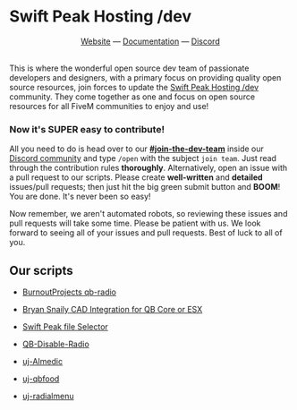 # Swift Peak Hosting /dev

<div align="center">
  <a href="https://swiftdev.swiftpeakhosting.co.uk" target="_blank">Website</a> —
  <a href="https://swift-peak-hosting-dev.gitbook.io/swift-peak-hosting-dev-docs" target="_blank">Documentation</a> —
  <a href="https://discord.com/24kRGtkeHq" target="_blank">Discord</a>
</div>

<br>

This is where the wonderful open source dev team of passionate developers and designers, with a primary focus on providing quality open source resources, join forces to update the [Swift Peak Hosting /dev](https://discord.com/24kRGtkeHq) community. They come together as one and focus on open source resources for all FiveM communities to enjoy and use!

### Now it's SUPER easy to contribute!
All you need to do is head over to our **[#join-the-dev-team](https://discord.com/channels/1188124299144466492/1213184008943566958)** inside our [Discord community](https://discord.com/24kRGtkeHq) and type `/open` with the subject `join team`. Just read through the contribution rules **thoroughly**. Alternatively, open an issue with a pull request to our scripts. Please create **well-written** and **detailed** issues/pull requests; then just hit the big green submit button and **BOOM**! You are done. It's never been so easy!

Now remember, we aren't automated robots, so reviewing these issues and pull requests will take some time. Please be patient with us. We look forward to seeing all of your issues and pull requests. Best of luck to all of you.

## Our scripts
- [BurnoutProjects qb-radio](https://github.com/Swift-peak-hosting-dev/qb-radio)

- [Bryan Snaily CAD Integration for QB Core or ESX](https://store.swiftpeakhosting.co.uk/p/bryan-snaily-cad-integration)

- [Swift Peak file Selector](https://github.com/Swift-peak-hosting-dev/Swift-Development-Integrations-v3/tree/main/Swift%20Peak%20file%20Selector)

- [QB-Disable-Radio](https://github.com/Swift-peak-hosting-dev/unscalable-YT-SCRIPTS/tree/main/QB-Disable-Radio-main)

- [uj-AImedic](https://github.com/Swift-peak-hosting-dev/unscalable-YT-SCRIPTS/tree/main/uj-aimedic-main)

- [uj-qbfood](https://github.com/Swift-peak-hosting-dev/unscalable-YT-SCRIPTS/tree/main/uj-qbfood-main)

- [uj-radialmenu](https://github.com/Swift-peak-hosting-dev/unscalable-YT-SCRIPTS/tree/main/uj-radialmenu-main)
